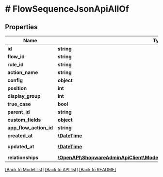 # # FlowSequenceJsonApiAllOf

## Properties

Name | Type | Description | Notes
------------ | ------------- | ------------- | -------------
**id** | **string** |  | [optional]
**flow_id** | **string** |  |
**rule_id** | **string** |  | [optional]
**action_name** | **string** |  | [optional]
**config** | **object** |  | [optional]
**position** | **int** |  | [optional]
**display_group** | **int** |  | [optional]
**true_case** | **bool** |  | [optional]
**parent_id** | **string** |  | [optional]
**custom_fields** | **object** |  | [optional]
**app_flow_action_id** | **string** |  | [optional]
**created_at** | [**\DateTime**](\DateTime.md) |  | [readonly]
**updated_at** | [**\DateTime**](\DateTime.md) |  | [optional] [readonly]
**relationships** | [**\OpenAPI\ShopwareAdminApiClient\Model\FlowSequenceJsonApiAllOfRelationships**](FlowSequenceJsonApiAllOfRelationships.md) |  | [optional]

[[Back to Model list]](../../README.md#models) [[Back to API list]](../../README.md#endpoints) [[Back to README]](../../README.md)
